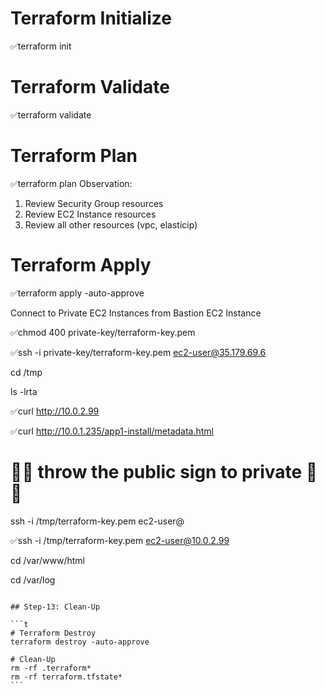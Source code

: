 # Terraform Initialize

✅terraform init

# Terraform Validate

✅terraform validate

# Terraform Plan

✅terraform plan
Observation:

1. Review Security Group resources
2. Review EC2 Instance resources
3. Review all other resources (vpc, elasticip)

# Terraform Apply

✅terraform apply -auto-approve

Connect to Private EC2 Instances from Bastion EC2 Instance

✅chmod 400 private-key/terraform-key.pem

✅ssh -i private-key/terraform-key.pem ec2-user@35.179.69.6

cd /tmp

ls -lrta

✅curl http://10.0.2.99

✅curl http://10.0.1.235/app1-install/metadata.html

# 💫💫 throw the public sign to private 💫💫

ssh -i /tmp/terraform-key.pem ec2-user@<Private-Instance-1-Private-IP>

✅ssh -i /tmp/terraform-key.pem ec2-user@10.0.2.99

cd /var/www/html

cd /var/log

````

## Step-13: Clean-Up

```t
# Terraform Destroy
terraform destroy -auto-approve

# Clean-Up
rm -rf .terraform*
rm -rf terraform.tfstate*
```
````
